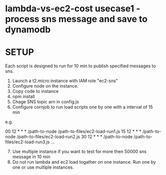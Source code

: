 # lambda-vs-ec2-cost usecase1 - process sns message and save to dynamodb

# SETUP

Each script is designed to run for 10 min to publish specified messages to sns.

1. Launch a t2.micro instance with IAM role "ec2-sns"
2. Configure node on the instance.
3. Copy code to instance
4. npm install
5. Chage SNS topic arn in config.js
6. Configure cornjob to run load scripts one by one with a interval of 15 min

e.g. 

00 12 * * * /path-to-node /path-to-files/ec2-load-run1.js
15 12 * * * /path-to-node /path-to-files/ec2-load-run2.js
30 12 * * * /path-to-node /path-to-files/ec2-load-run3.js
...


7. Use multiple instance if you want to test for more then 50000 sns message in 10 min
8. Do not run lambda and ec2 load togather on one instance. Run one by one or use multiple instances.


